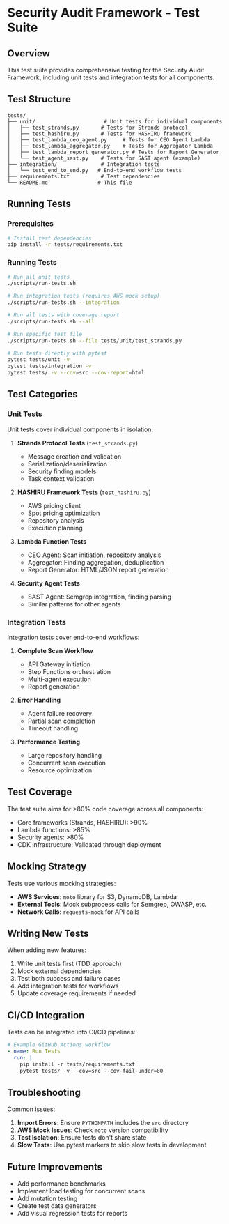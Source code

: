 # Security Audit Framework - Test Suite

## Overview

This test suite provides comprehensive testing for the Security Audit Framework, including unit tests and integration tests for all components.

## Test Structure

```
tests/
├── unit/                      # Unit tests for individual components
│   ├── test_strands.py       # Tests for Strands protocol
│   ├── test_hashiru.py       # Tests for HASHIRU framework
│   ├── test_lambda_ceo_agent.py     # Tests for CEO Agent Lambda
│   ├── test_lambda_aggregator.py    # Tests for Aggregator Lambda
│   ├── test_lambda_report_generator.py # Tests for Report Generator
│   └── test_agent_sast.py    # Tests for SAST agent (example)
├── integration/              # Integration tests
│   └── test_end_to_end.py   # End-to-end workflow tests
├── requirements.txt          # Test dependencies
└── README.md                # This file
```

## Running Tests

### Prerequisites

```bash
# Install test dependencies
pip install -r tests/requirements.txt
```

### Running Tests

```bash
# Run all unit tests
./scripts/run-tests.sh

# Run integration tests (requires AWS mock setup)
./scripts/run-tests.sh --integration

# Run all tests with coverage report
./scripts/run-tests.sh --all

# Run specific test file
./scripts/run-tests.sh --file tests/unit/test_strands.py

# Run tests directly with pytest
pytest tests/unit -v
pytest tests/integration -v
pytest tests/ -v --cov=src --cov-report=html
```

## Test Categories

### Unit Tests

Unit tests cover individual components in isolation:

1. **Strands Protocol Tests** (`test_strands.py`)
   - Message creation and validation
   - Serialization/deserialization
   - Security finding models
   - Task context validation

2. **HASHIRU Framework Tests** (`test_hashiru.py`)
   - AWS pricing client
   - Spot pricing optimization
   - Repository analysis
   - Execution planning

3. **Lambda Function Tests**
   - CEO Agent: Scan initiation, repository analysis
   - Aggregator: Finding aggregation, deduplication
   - Report Generator: HTML/JSON report generation

4. **Security Agent Tests**
   - SAST Agent: Semgrep integration, finding parsing
   - Similar patterns for other agents

### Integration Tests

Integration tests cover end-to-end workflows:

1. **Complete Scan Workflow**
   - API Gateway initiation
   - Step Functions orchestration
   - Multi-agent execution
   - Report generation

2. **Error Handling**
   - Agent failure recovery
   - Partial scan completion
   - Timeout handling

3. **Performance Testing**
   - Large repository handling
   - Concurrent scan execution
   - Resource optimization

## Test Coverage

The test suite aims for >80% code coverage across all components:

- Core frameworks (Strands, HASHIRU): >90%
- Lambda functions: >85%
- Security agents: >80%
- CDK infrastructure: Validated through deployment

## Mocking Strategy

Tests use various mocking strategies:

- **AWS Services**: `moto` library for S3, DynamoDB, Lambda
- **External Tools**: Mock subprocess calls for Semgrep, OWASP, etc.
- **Network Calls**: `requests-mock` for API calls

## Writing New Tests

When adding new features:

1. Write unit tests first (TDD approach)
2. Mock external dependencies
3. Test both success and failure cases
4. Add integration tests for workflows
5. Update coverage requirements if needed

## CI/CD Integration

Tests can be integrated into CI/CD pipelines:

```yaml
# Example GitHub Actions workflow
- name: Run Tests
  run: |
    pip install -r tests/requirements.txt
    pytest tests/ -v --cov=src --cov-fail-under=80
```

## Troubleshooting

Common issues:

1. **Import Errors**: Ensure `PYTHONPATH` includes the `src` directory
2. **AWS Mock Issues**: Check `moto` version compatibility
3. **Test Isolation**: Ensure tests don't share state
4. **Slow Tests**: Use pytest markers to skip slow tests in development

## Future Improvements

- Add performance benchmarks
- Implement load testing for concurrent scans
- Add mutation testing
- Create test data generators
- Add visual regression tests for reports